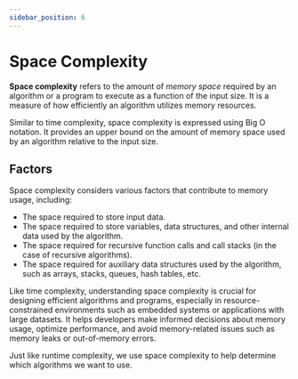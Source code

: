 ```yaml
---
sidebar_position: 6
---
```


# Space Complexity
**Space complexity** refers to the amount of *memory space* required by an algorithm or a program to execute as a function of the input size. It is a measure of how efficiently an algorithm utilizes memory resources.

Similar to time complexity, space complexity is expressed using Big O notation. It provides an upper bound on the amount of memory space used by an algorithm relative to the input size.


## Factors 
Space complexity considers various factors that contribute to memory usage, including:
- The space required to store input data.
- The space required to store variables, data structures, and other internal data used by the algorithm.
- The space required for recursive function calls and call stacks (in the case of recursive algorithms).
- The space required for auxiliary data structures used by the algorithm, such as arrays, stacks, queues, hash tables, etc.


Like time complexity, understanding space complexity is crucial for designing efficient algorithms and programs, especially in resource-constrained environments such as embedded systems or applications with large datasets. It helps developers make informed decisions about memory usage, optimize performance, and avoid memory-related issues such as memory leaks or out-of-memory errors.

Just like runtime complexity, we use space complexity to help determine which algorithms we want to use.
